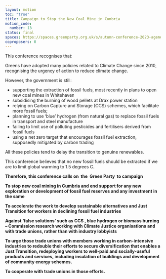 ```yaml
---
layout: motion
toc: "true"
title: Campaign to Stop the New Coal Mine in Cumbria
motion_code:
  number: 13
status: final
spaces: https://spaces.greenparty.org.uk/s/autumn-conference-2023-agenda-forum/post/post/view?id=10708
coproposers: 0
---
```

This conference recognises that:

Greens have adopted many policies related to Climate Change since 2010, recognising the urgency of action to reduce climate change.

However, the government is still:

* supporting the extraction of fossil fuels, most recently in plans to open new coal mines in Whitehaven
* subsidising the burning of wood pellets at Drax power station
* relying on Carbon Capture and Storage (CCS) schemes, which facilitate more fossil fuels;
* planning to use ‘blue’ hydrogen (from natural gas) to replace fossil fuels in transport and steel manufacture
* failing to limit use of polluting pesticides and fertilisers derived from fossil fuels
* using a net zero target that encourages fossil fuel extraction, supposedly mitigated by carbon trading

All these policies tend to delay the transition to genuine renewables.

This conference believes that no new fossil fuels should be extracted if we are to limit global warming to 1.5 degrees C.

**Therefore, this conference calls on  the  Green Party  to campaign**

**To stop new coal mining in Cumbria and end support for any new exploration or development of fossil fuel reserves and any investment in the same**

**To accelerate the work to develop sustainable alternatives and Just Transition for workers in declining fossil fuel industries**

**Against ‘false solutions’ such as CCS , blue hydrogen or biomass burning – Commission research working with Climate Justice organisations and with trade unions, rather than with industry lobbyists**

**To urge those trade unions with members working in carbon-intensive industries to redouble their efforts to secure diversification that enables a Just Transition, redeploying workers to well-paid and socially-useful products and services, including insulation of buildings and development of community energy schemes.**

**To cooperate with trade unions in those efforts.**